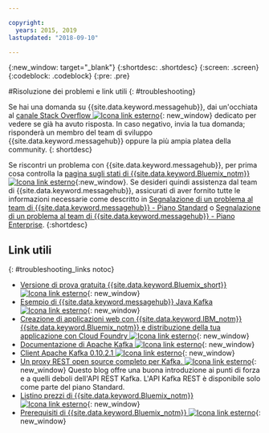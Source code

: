 ```yaml
---

copyright:
  years: 2015, 2019
lastupdated: "2018-09-10"

---
```


{:new_window: target="_blank"}
{:shortdesc: .shortdesc}
{:screen: .screen}
{:codeblock: .codeblock}
{:pre: .pre}



#Risoluzione dei problemi e link utili
{: #troubleshooting}

Se hai una domanda su {{site.data.keyword.messagehub}}, dai un'occhiata al
[canale Stack Overflow ![Icona link esterno](../../icons/launch-glyph.svg "Icona link esterno")](http://stackoverflow.com/questions/tagged/message-hub){: new_window} dedicato per vedere se già ha avuto risposta.
In caso negativo, invia la tua domanda; risponderà un membro del team di sviluppo {{site.data.keyword.messagehub}} oppure la più ampia platea della community.
{: shortdesc}

Se riscontri un problema con {{site.data.keyword.messagehub}}, per prima cosa controlla la [pagina sugli stati di {{site.data.keyword.Bluemix_notm}}  ![Icona link esterno](../../icons/launch-glyph.svg "Icona link esterno")](https://console.bluemix.net/status){:new_window}. Se desideri quindi assistenza dal team
di {{site.data.keyword.messagehub}}, assicurati di aver fornito tutte le informazioni necessarie come descritto in [Segnalazione di un problema al team di {{site.data.keyword.messagehub}} - Piano Standard](/docs/services/EventStreams/eventstreams109.html) o [Segnalazione di un problema al team di {{site.data.keyword.messagehub}} - Piano Enterprise](/docs/services/EventStreams/eventstreams125.html).
{:shortdesc}

## Link utili
{: #troubleshooting_links notoc}

*  [Versione di prova gratuita {{site.data.keyword.Bluemix_short}} ![Icona link esterno](../../icons/launch-glyph.svg "Icona link esterno")](https://apps.admin.ibmcloud.com/manage/trial/bluemix.html){: new_window}
*  [Esempio di {{site.data.keyword.messagehub}} Java Kafka ![Icona link esterno](../../icons/launch-glyph.svg "Icona link esterno")](https://github.com/ibm-messaging/event-streams-samples/tree/master/kafka-java-console-sample){: new_window}
*  [Creazione di applicazioni web con {{site.data.keyword.IBM_notm}} {{site.data.keyword.Bluemix_notm}} e distribuzione della tua
   applicazione con Cloud Foundry ![Icona link esterno](../../icons/launch-glyph.svg "Icona link esterno")](http://www.ng.bluemix.net/docs/starters/install_cli.html){: new_window}
*  [Documentazione di Apache Kafka ![Icona link esterno](../../icons/launch-glyph.svg "Icona link esterno")](http://kafka.apache.org/documentation.html){: new_window}
*  [Client Apache Kafka 0.10.2.1 ![Icona link esterno](../../icons/launch-glyph.svg "Icona link esterno")](http://kafka.apache.org/0102/javadoc/index.html){: new_window}
*  [Un proxy REST open source completo per Kafka. ![Icona link esterno](../../icons/launch-glyph.svg "Icona link esterno")](http://www.confluent.io/blog/a-comprehensive-open-source-rest-proxy-for-kafka/){: new_window} 
	Questo blog offre una buona introduzione ai punti di forza e a quelli deboli dell'API REST Kafka. L'API Kafka REST è disponibile solo come parte del piano Standard.
*  [Listino prezzi di {{site.data.keyword.Bluemix_notm}} ![Icona link esterno](../../icons/launch-glyph.svg "Icona link esterno")](https://www.ng.bluemix.net/#/pricing){: new_window}
*  [Prerequisiti di {{site.data.keyword.Bluemix_notm}} ![Icona link esterno](../../icons/launch-glyph.svg "Icona link esterno")](https://developer.ibm.com/bluemix/support/#prereqs/){: new_window}

